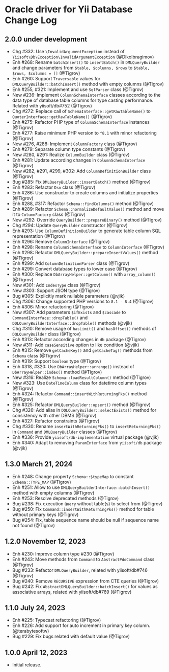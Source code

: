 # Oracle driver for Yii Database Change Log

## 2.0.0 under development

- Chg #332: Use `\InvalidArgumentException` instead of `Yiisoft\Db\Exception\InvalidArgumentException` (@DikoIbragimov)
- Enh #268: Rename `batchInsert()` to `insertBatch()` in `DMLQueryBuilder` and change parameters 
  from `$table, $columns, $rows` to `$table, $rows, $columns = []` (@Tigrov)
- Enh #260: Support `Traversable` values for `DMLQueryBuilder::batchInsert()` method with empty columns (@Tigrov)
- Enh #255, #321: Implement and use `SqlParser` class (@Tigrov)
- New #236: Implement `ColumnSchemaInterface` classes according to the data type of database table columns
  for type casting performance. Related with yiisoft/db#752 (@Tigrov)
- Chg #272: Replace call of `SchemaInterface::getRawTableName()` to `QuoterInterface::getRawTableName()` (@Tigrov)
- Enh #275: Refactor PHP type of `ColumnSchemaInterface` instances (@Tigrov)
- Enh #277: Raise minimum PHP version to `^8.1` with minor refactoring (@Tigrov)
- New #276, #288: Implement `ColumnFactory` class (@Tigrov)
- Enh #279: Separate column type constants (@Tigrov)
- New #280, #291: Realize `ColumnBuilder` class (@Tigrov)
- Enh #281: Update according changes in `ColumnSchemaInterface` (@Tigrov)
- New #282, #291, #299, #302: Add `ColumnDefinitionBuilder` class (@Tigrov)
- Bug #285: Fix `DMLQueryBuilder::insertBatch()` method (@Tigrov)
- Enh #283: Refactor `Dsn` class (@Tigrov)
- Enh #286: Use constructor to create columns and initialize properties (@Tigrov)
- Enh #288, #317: Refactor `Schema::findColumns()` method (@Tigrov)
- Enh #289: Refactor `Schema::normalizeDefaultValue()` method and move it to `ColumnFactory` class (@Tigrov)
- New #292: Override `QueryBuilder::prepareBinary()` method (@Tigrov)
- Chg #294: Update `QueryBuilder` constructor (@Tigrov)
- Enh #293: Use `ColumnDefinitionBuilder` to generate table column SQL representation (@Tigrov)
- Enh #296: Remove `ColumnInterface` (@Tigrov)
- Enh #298: Rename `ColumnSchemaInterface` to `ColumnInterface` (@Tigrov)
- Enh #298: Refactor `DMLQueryBuilder::prepareInsertValues()` method (@Tigrov)
- Enh #299: Add `ColumnDefinitionParser` class (@Tigrov)
- Enh #299: Convert database types to lower case (@Tigrov)
- Enh #300: Replace `DbArrayHelper::getColumn()` with `array_column()` (@Tigrov)
- New #301: Add `IndexType` class (@Tigrov)
- New #303: Support JSON type (@Tigrov)
- Bug #305: Explicitly mark nullable parameters (@vjik)
- Chg #306: Change supported PHP versions to `8.1 - 8.4` (@Tigrov)
- Enh #306: Minor refactoring (@Tigrov)
- New #307: Add parameters `$ifExists` and `$cascade` to `CommandInterface::dropTable()` and
  `DDLQueryBuilderInterface::dropTable()` methods (@vjik)
- Chg #310: Remove usage of `hasLimit()` and `hasOffset()` methods of `DQLQueryBuilder` class (@Tigrov)
- Enh #313: Refactor according changes in `db` package (@Tigrov)
- New #311: Add `caseSensitive` option to like condition (@vjik)
- Enh #315: Remove `getCacheKey()` and `getCacheTag()` methods from `Schema` class (@Tigrov)
- Enh #319: Support `boolean` type (@Tigrov)
- Enh #318, #320: Use `DbArrayHelper::arrange()` instead of `DbArrayHelper::index()` method (@Tigrov)
- New #316: Realize `Schema::loadResultColumn()` method (@Tigrov)
- New #323: Use `DateTimeColumn` class for datetime column types (@Tigrov)
- Enh #324: Refactor `Command::insertWithReturningPks()` method (@Tigrov)
- Enh #325: Refactor `DMLQueryBuilder::upsert()` method (@Tigrov)
- Chg #326: Add alias in `DQLQueryBuilder::selectExists()` method for consistency with other DBMS (@Tigrov)
- Enh #327: Refactor constraints (@Tigrov)
- Chg #330: Rename `insertWithReturningPks()` to `insertReturningPks()` in `Command` and `DMLQueryBuilder` classes (@Tigrov)
- Enh #336: Provide `yiisoft/db-implementation` virtual package (@vjik)
- Enh #340: Adapt to removing `ParamInterface` from `yiisoft/db` package (@vjik)

## 1.3.0 March 21, 2024

- Enh #248: Change property `Schema::$typeMap` to constant `Schema::TYPE_MAP` (@Tigrov)
- Enh #251: Allow to use `DMLQueryBuilderInterface::batchInsert()` method with empty columns (@Tigrov)
- Enh #253: Resolve deprecated methods (@Tigrov)
- Bug #238: Fix execution `Query` without table(s) to select from (@Tigrov)
- Bug #250: Fix `Command::insertWithReturningPks()` method for table without primary keys (@Tigrov)
- Bug #254: Fix, table sequence name should be null if sequence name not found (@Tigrov)

## 1.2.0 November 12, 2023

- Enh #230: Improve column type #230 (@Tigrov)
- Enh #243: Move methods from `Command` to `AbstractPdoCommand` class (@Tigrov)
- Bug #233: Refactor `DMLQueryBuilder`, related with yiisoft/db#746 (@Tigrov)
- Bug #240: Remove `RECURSIVE` expression from CTE queries (@Tigrov)
- Bug #242: Fix `AbstractDMLQueryBuilder::batchInsert()` for values as associative arrays, 
  related with yiisoft/db#769 (@Tigrov)

## 1.1.0 July 24, 2023

- Enh #225: Typecast refactoring (@Tigrov)
- Enh #226: Add support for auto increment in primary key column. (@terabytesoftw)
- Bug #229: Fix bugs related with default value (@Tigrov)

## 1.0.0 April 12, 2023

- Initial release.
